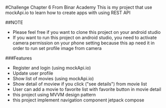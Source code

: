 #Challenge Chapter 6 From Binar Academy
This is my project that use mockApi.io to learn how to create apps with using REST API

##NOTE
- Please feel free if you want to clone this project on your android studio
- If you want to run this project on android studio, you need to activate camera permission on 
  your phone setting because this ap need it in order to run set profile image from camera
  
###Features
- Register and login (using mockApi.io)
- Update user profile
- Show list of movies (using mockApi.io)
- Show detail of moview if you click ("see details") from movie list
- User can add a movie to favorite list with favorite button in movie detail
- this project using MVVM design pattern
- this project implement navigation component jetpack compose
